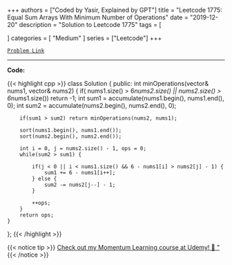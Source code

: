 
+++
authors = ["Coded by Yasir, Explained by GPT"]
title = "Leetcode 1775: Equal Sum Arrays With Minimum Number of Operations"
date = "2019-12-20"
description = "Solution to Leetcode 1775"
tags = [
    
]
categories = [
    "Medium"
]
series = ["Leetcode"]
+++



[`Problem Link`](https://leetcode.com/problems/equal-sum-arrays-with-minimum-number-of-operations/description/)

---

**Code:**

{{< highlight cpp >}}
class Solution {
public:
    int minOperations(vector<int>& nums1, vector<int>& nums2) {
        if( nums1.size() > 6*nums2.size() || 
            nums2.size() > 6*nums1.size())
            return -1;
        int sum1 = accumulate(nums1.begin(), nums1.end(), 0);
        int sum2 = accumulate(nums2.begin(), nums2.end(), 0);

        if(sum1 > sum2) return minOperations(nums2, nums1);

        sort(nums1.begin(), nums1.end());
        sort(nums2.begin(), nums2.end());

        int i = 0, j = nums2.size() - 1, ops = 0;
        while(sum2 > sum1) {

            if(j < 0 || i < nums1.size() && 6 - nums1[i] > nums2[j] - 1) {
                sum1 += 6 - nums1[i++];
            } else {
                sum2 -= nums2[j--] - 1;
            }

            ++ops;
        }
        return ops;
    }
};
{{< /highlight >}}


{{< notice tip >}}
[Check out my Momentum Learning course at Udemy! 🚀 "](https://www.udemy.com/course/blind-75-the-data-structures-and-algorithms-essentials/)
{{< /notice >}}

